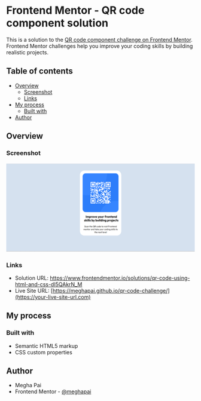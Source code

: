# Frontend Mentor - QR code component solution

This is a solution to the [QR code component challenge on Frontend Mentor](https://www.frontendmentor.io/challenges/qr-code-component-iux_sIO_H). Frontend Mentor challenges help you improve your coding skills by building realistic projects.

## Table of contents

- [Overview](#overview)
  - [Screenshot](#screenshot)
  - [Links](#links)
- [My process](#my-process)
  - [Built with](#built-with)
- [Author](#author)

## Overview

### Screenshot

![](./images/scr.png)

### Links

- Solution URL: [https://www.frontendmentor.io/solutions/qr-code-using-html-and-css-dI5QAkrN_M ](https://your-solution-url.com)
- Live Site URL: [https://meghapai.github.io/qr-code-challenge/](https://your-live-site-url.com)

## My process

### Built with

- Semantic HTML5 markup
- CSS custom properties

## Author

- Megha Pai
- Frontend Mentor - [@meghapai](https://www.frontendmentor.io/profile/meghapai)
